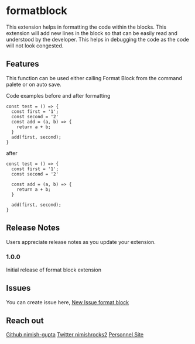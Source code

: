 # formatblock

This extension helps in formatting the code within the blocks. This extension will add new lines in the block so that can be easily read and understood by the developer. This helps in debugging the code as the code will not look congested.

## Features

This function can be used either calling Format Block from the command palete or on auto save.

Code examples before and after formatting

```
const test = () => {
  const first = '1';
  const second = '2'
  const add = (a, b) => {
    return a + b;
  }
  add(first, second);
}
```

after

```
const test = () => {
  const first = '1';
  const second = '2'

  const add = (a, b) => {
    return a + b;
  }

  add(first, second);
}
```

## Release Notes

Users appreciate release notes as you update your extension.

### 1.0.0

Initial release of format block extension

## Issues

You can create issue here, [New Issue format block](https://github.com/vscode-formablock)

## Reach out

[Github nimish-gupta](https://github.com/nimish-gupta)
[Twitter nimishrocks2](https://twitter.com/@nimishrocks2)
[Personnel Site](https://nimish.xyz)
